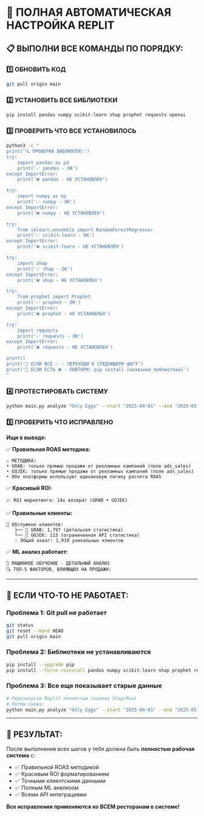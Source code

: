 # 🚀 ПОЛНАЯ АВТОМАТИЧЕСКАЯ НАСТРОЙКА REPLIT

## 📋 ВЫПОЛНИ ВСЕ КОМАНДЫ ПО ПОРЯДКУ:

### 1️⃣ **ОБНОВИТЬ КОД**
```bash
git pull origin main
```

### 2️⃣ **УСТАНОВИТЬ ВСЕ БИБЛИОТЕКИ** 
```bash
pip install pandas numpy scikit-learn shap prophet requests openai
```

### 3️⃣ **ПРОВЕРИТЬ ЧТО ВСЕ УСТАНОВИЛОСЬ**
```bash
python3 -c "
print('🔍 ПРОВЕРКА БИБЛИОТЕК:')
try:
    import pandas as pd
    print('✅ pandas - OK')
except ImportError:
    print('❌ pandas - НЕ УСТАНОВЛЕН')

try:
    import numpy as np
    print('✅ numpy - OK')
except ImportError:
    print('❌ numpy - НЕ УСТАНОВЛЕН')

try:
    from sklearn.ensemble import RandomForestRegressor
    print('✅ scikit-learn - OK')
except ImportError:
    print('❌ scikit-learn - НЕ УСТАНОВЛЕН')

try:
    import shap
    print('✅ shap - OK')
except ImportError:
    print('❌ shap - НЕ УСТАНОВЛЕН')

try:
    from prophet import Prophet
    print('✅ prophet - OK')
except ImportError:
    print('❌ prophet - НЕ УСТАНОВЛЕН')

try:
    import requests
    print('✅ requests - OK')
except ImportError:
    print('❌ requests - НЕ УСТАНОВЛЕН')

print()
print('🎯 ЕСЛИ ВСЕ ✅ - ПЕРЕХОДИ К СЛЕДУЮЩЕМУ ШАГУ')
print('🚨 ЕСЛИ ЕСТЬ ❌ - ПОВТОРИ: pip install [название_библиотеки]')
"
```

### 4️⃣ **ПРОТЕСТИРОВАТЬ СИСТЕМУ**
```bash
python main.py analyze "Only Eggs" --start "2025-04-01" --end "2025-05-31"
```

### 5️⃣ **ПРОВЕРИТЬ ЧТО ИСПРАВЛЕНО**

**Ищи в выводе:**

✅ **Правильная ROAS методика:**
```
⚠️ МЕТОДИКА: 
• GRAB: только прямые продажи от рекламных кампаний (поле ads_sales)
• GOJEK: только прямые продажи от рекламных кампаний (поле ads_sales)
• Обе платформы используют одинаковую логику расчета ROAS
```

✅ **Красивый ROI:**
```
📈 ROI маркетинга: 14x возврат (GRAB + GOJEK)
```

✅ **Правильные клиенты:**
```
👥 Обслужено клиентов:
   ├── 📱 GRAB: 1,797 (детальная статистика)
   └── 🛵 GOJEK: 113 (ограниченная API статистика)
   💡 Общий охват: 1,910 уникальных клиентов
```

✅ **ML анализ работает:**
```
🤖 МАШИННОЕ ОБУЧЕНИЕ - ДЕТАЛЬНЫЙ АНАЛИЗ
🔍 ТОП-5 ФАКТОРОВ, ВЛИЯЮЩИХ НА ПРОДАЖИ:
```

---

## 🚨 ЕСЛИ ЧТО-ТО НЕ РАБОТАЕТ:

### **Проблема 1: Git pull не работает**
```bash
git status
git reset --hard HEAD
git pull origin main
```

### **Проблема 2: Библиотеки не устанавливаются**
```bash
pip install --upgrade pip
pip install --force-reinstall pandas numpy scikit-learn shap prophet requests openai
```

### **Проблема 3: Все еще показывает старые данные**
```bash
# Перезапусти Replit полностью (кнопка Stop/Run)
# Потом снова:
python main.py analyze "Only Eggs" --start "2025-04-01" --end "2025-05-31"
```

---

## 🎯 **РЕЗУЛЬТАТ:**

После выполнения всех шагов у тебя должна быть **полностью рабочая система** с:
- ✅ Правильной ROAS методикой
- ✅ Красивым ROI форматированием  
- ✅ Точными клиентскими данными
- ✅ Полным ML анализом
- ✅ Всеми API интеграциями

**Все исправления применяются ко ВСЕМ ресторанам в системе!**